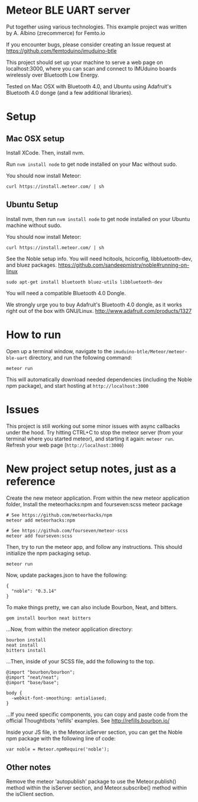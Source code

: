 Meteor BLE UART server
======================
Put together using various technologies. This example project was written by A. Albino (zrecommerce) for Femto.io

If you encounter bugs, please consider creating an Issue request at https://github.com/femtoduino/imuduino-btle

This project should set up your machine to serve a web page on localhost:3000, where you can scan and connect to IMUduino boards wirelessly over Bluetooth Low Energy.

Tested on Mac OSX with Bluetooth 4.0, and Ubuntu using Adafruit's Bluetooth 4.0 donge (and a few additional libraries).


# Setup

## Mac OSX setup
Install XCode. Then, install nvm.

Run `nvm install node` to get node installed on your Mac without sudo.

You should now install Meteor:
```
curl https://install.meteor.com/ | sh
```


## Ubuntu Setup

Install nvm, then run `nvm install node` to get node installed on your Ubuntu machine without sudo.

You should now install Meteor:
```
curl https://install.meteor.com/ | sh
```

See the Noble setup info. You will need hcitools, hciconfig, libbluetooth-dev, and bluez packages.
https://github.com/sandeepmistry/noble#running-on-linux
```
sudo apt-get install bluetooth bluez-utils libbluetooth-dev
```

You will need a compatible Bluetooth 4.0 Dongle. 

We strongly urge you to buy Adafruit's Bluetooth 4.0 dongle, as it works right out of the box with GNU/Linux. http://www.adafruit.com/products/1327


# How to run

Open up a terminal window, navigate to the `imuduino-btle/Meteor/meteor-ble-uart` directory, and run the following command:

```
meteor run
```

This will automatically download needed dependencies (including the Noble npm package), and start hosting at `http://localhost:3000`

# Issues
This project is still working out some minor issues with async callbacks under the hood.
Try hitting CTRL+C to stop the meteor server (from your terminal where you started meteor), and starting it again: `meteor run`. Refresh your web page (`http://localhost:3000`)


# New project setup notes, just as a reference


Create the new meteor application.
From within the new meteor application folder,
Install the meteorhacks:npm and fourseven:scss meteor package
```
# See https://github.com/meteorhacks/npm
meteor add meteorhacks:npm

# See https://github.com/fourseven/meteor-scss
meteor add fourseven:scss
```

Then, try to run the meteor app, and follow any instructions. This should initialize the npm packaging setup.
```
meteor run
```

Now, update packages.json to have the following:

```
{
  "noble": "0.3.14"
}
```

To make things pretty, we can also include Bourbon, Neat, and bitters.

```
gem install bourbon neat bitters
```

...Now, from within the meteor application directory:
```
bourbon install
neat install
bitters install
```

...Then, inside of your SCSS file, add the following to the top.
```
@import "bourbon/bourbon";
@import "neat/neat";
@import "base/base";

body {
  -webkit-font-smoothing: antialiased;
}
```

...If you need specific components, you can copy and paste code from the official Thoughtbots 'refills' examples. See http://refills.bourbon.io/



Inside your JS file, in the Meteor.isServer section, you can get the Noble npm package with the following line of code:

```
var noble = Meteor.npmRequire('noble');
```

## Other notes
Remove the meteor 'autopublish' package to use the Meteor.publish() method within the isServer section, and Meteor.subscribe() method within the isClient section.
